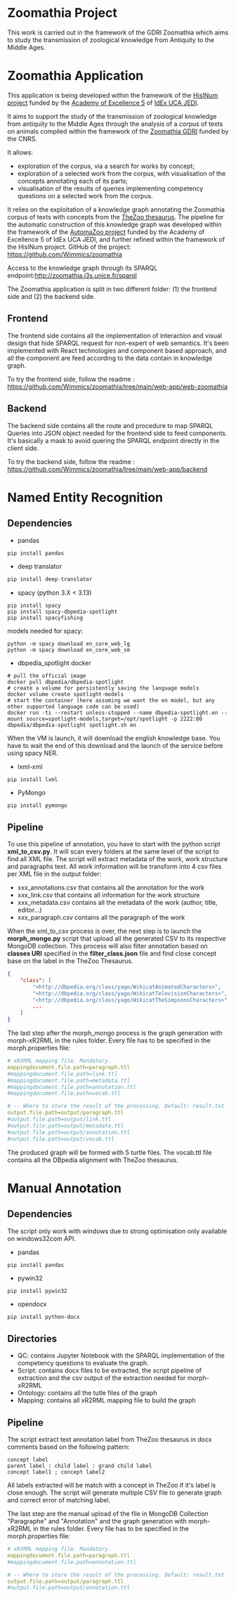 # Zoomathia Project
This work is carried out in the framework of the GDRI Zoomathia which aims to study the transmission of zoological knowledge from Antiquity to the Middle Ages. 

# Zoomathia Application

This application is being developed within the framework of the [HisINum project](https://univ-cotedazur.fr/recherche-innovation/structures-de-recherche/academies-dexcellence/academie-dexcellence-homme-idees-et-milieux/projets-de-recherche/projets-2020-2024/hisinum) funded by the [Academy of Excellence 5](https://univ-cotedazur.fr/recherche-innovation/structures-de-recherche/academies-dexcellence/academie-dexcellence-homme-idees-et-milieux) of [IdEx UCA JEDI](https://univ-cotedazur.fr/recherche-innovation/defis-scientifiques-idex).

It aims to support the study of the transmission of zoological knowledge  from antiquity to the Middle Ages through the analysis of a corpus of  texts on animals compiled within the framework of the [Zoomathia GDRI](https://www.cepam.cnrs.fr/sites/zoomathia/presentation-generale-du-gdri-zoomathia/) funded by the CNRS.

It allows:

- exploration of the corpus, via a search for works by concept;
- exploration of a selected work from the corpus, with visualisation of the concepts annotating each of its parts;
- visualisation of the results of queries implementing competency questions on a selected work from the corpus.

It relies on the exploitation of a knowledge graph annotating the Zoomathia corpus of texts with concepts from the [TheZoo thesaurus](https://opentheso.huma-num.fr/opentheso/?idt=th310).
The pipeline for the automatic construction of this knowledge graph was developed within the framework of the [AutomaZoo project](https://univ-cotedazur.fr/recherche-innovation/structures-de-recherche/academies-dexcellence/academie-dexcellence-homme-idees-et-milieux/projets-de-recherche/projets-2020-2024/automazoo-annotation-automatique-dun-corpus-zoologique-ancien) funded by the Academy of Excellence 5 of IdEx UCA JEDI, and further refined within the framework of the HisINum project.
GitHub of the project: https://github.com/Wimmics/zoomathia

Access to the knowledge graph through its SPARQL endpoint:http://zoomathia.i3s.unice.fr/sparql

The Zoomathia application is split in two different folder: (1) the frontend side and (2) the backend side.

## Frontend

The frontend side contains all the implementation of interaction and visual design that hide SPARQL request for non-expert of web semantics. It's been implemented with React technologies and component based approach, and all the component are feed according to the data contain in knowledge graph.

To try the frontend side, follow the readme : https://github.com/Wimmics/zoomathia/tree/main/web-app/web-zoomathia

## Backend

The backend side contains all the route and procedure to map SPARQL Queries into JSON object needed for the frontend side to feed components. It's basically a mask to avoid quering the SPARQL endpoint directly in the client side.

To try the backend side, follow the readme : https://github.com/Wimmics/zoomathia/tree/main/web-app/backend

# Named Entity Recognition

## Dependencies
- pandas
```python
pip install pandas
```

- deep translator

```python
pip install deep-translator
```

- spacy (python 3.X < 3.13)

```shell
pip install spacy
pip install spacy-dbpedia-spotlight
pip install spacyfishing
```
models needed for spacy:

```shell
python -m spacy download en_core_web_lg
python -m spacy download en_core_web_sm
```

- dbpedia_spotlight docker

```shell
# pull the official image
docker pull dbpedia/dbpedia-spotlight
# create a volume for persistently saving the language models
docker volume create spotlight-models
# start the container (here assuming we want the en model, but any other supported language code can be used)
docker run -ti --restart unless-stopped --name dbpedia-spotlight.en --mount source=spotlight-models,target=/opt/spotlight -p 2222:80 dbpedia/dbpedia-spotlight spotlight.sh en
```
When the VM is launch, it will download the english knowledge base. You have to wait the end of this download and the launch of the service before using spacy NER.

- lxml-xml

```
pip install lxml
```

- PyMongo

```
pip install pymongo
```



## Pipeline

To use this pipeline of annotation, you have to start with the python script **xml_to_csv.py**. It will scan every folders at the same level of the script to find all XML file. The script will extract metadata of the work, work structure and paragraphs text. All work information will be transform into 4 csv files per XML file in the output folder:

- xxx_annotations.csv that contains all the annotation for the work
- xxx_link.csv that contains all information for the work structure
- xxx_metadata.csv contains all the metadata of the work (author, title, editor...)
- xxx_paragraph.csv contains all the paragraph of the work

When the xml_to_csv process is over, the next step is to launch the **morph_mongo.py** script that upload all the generated CSV to its respective MongoDB  collection. This process will also filter annotation based on **classes URI** specified in the **filter_class.json** file and find close concept base on the label in the TheZoo Thesaurus.

```json
{
    "class": [
        "<http://dbpedia.org/class/yago/WikicatAnimatedCharacters>",
        "<http://dbpedia.org/class/yago/WikicatTelevisionCharacters>",
        "<http://dbpedia.org/class/yago/WikicatTheSimpsonsCharacters>",
        ...
    ]
}
```

The last step after the morph_mongo process is the graph generation with morph-xR2RML in the rules folder. Every file has to be specified in the morph.properties file:

```yaml
# xR2RML mapping file. Mandatory.
mappingdocument.file.path=paragraph.ttl
#mappingdocument.file.path=link.ttl
#mappingdocument.file.path=metadata.ttl
#mappingdocument.file.path=annotation.ttl
#mappingdocument.file.path=vocab.ttl

# -- Where to store the result of the processing. Default: result.txt
output.file.path=output/paragraph.ttl
#output.file.path=output/link.ttl
#output.file.path=output/metadata.ttl
#output.file.path=output/annotation.ttl
#output.file.path=output/vocab.ttl
```

The produced graph will be formed with 5 turtle files. The vocab.ttl file contains all the DBpedia alignment with TheZoo thesaurus. 

# Manual Annotation

## Dependencies

The script only work with windows due to strong optimisation only available on windows32com API.

- pandas

```python
pip install pandas
```

- pywin32

```
pip install pywin32
```

- opendocx

```
pip install python-docx
```

## Directories

- QC: contains Jupyter Notebook with the SPARQL implementation of the competency questions to evaluate the graph.
- Script: contains docx files to be extracted, the script pipeline of extraction and the csv output of the extraction needed for morph-xR2RML
- Ontology: contains all the tutle files of the graph
- Mapping: contains all xR2RML mapping file to build the graph


## Pipeline

The script extract text annotation label from TheZoo thesaurus in docx comments based on the following pattern:

```
concept label
parent label : child label : grand child label
concept label1 ; concept label2
```

All labels extracted will be match with a concept in TheZoo if it's label is close enough. The script will generate multiple CSV file to generate graph and correct error of matching label.

The last step are the manual upload of the file in MongoDB Collection "Paragraphe" and "Annotation" and the graph generation with morph-xR2RML in the rules folder. Every file has to be specified in the morph.properties file:

```yaml
# xR2RML mapping file. Mandatory.
mappingdocument.file.path=paragraph.ttl
#mappingdocument.file.path=annotation.ttl

# -- Where to store the result of the processing. Default: result.txt
output.file.path=output/paragraph.ttl
#output.file.path=output/annotation.ttl
```

